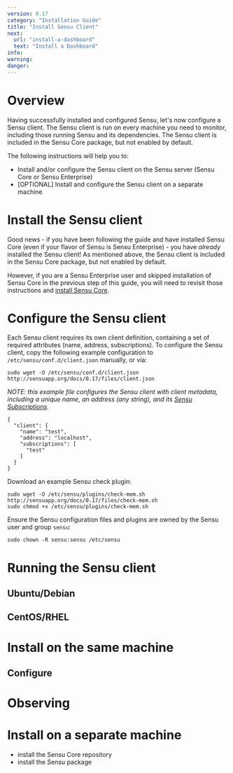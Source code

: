 ```yaml
---
version: 0.17
category: "Installation Guide"
title: "Install Sensu Client"
next:
  url: "install-a-dashboard"
  text: "Install a Dashboard"
info:
warning:
danger:
---
```


# Overview

Having successfully installed and configured Sensu, let's now configure a Sensu client. The Sensu client is run on every machine you need to monitor, including those running Sensu and its dependencies. The Sensu client is included in the Sensu Core package, but not enabled by default. 

The following instructions will help you to:

- Install and/or configure the Sensu client on the Sensu server (Sensu Core or Sensu Enterprise)
- [OPTIONAL] Install and configure the Sensu client on a separate machine


# Install the Sensu client

Good news - if you have been following the guide and have installed Sensu Core (even if your flavor of Sensu is Sensu Enterprise) - you have _already_ installed the Sensu client! As mentioned above, the Sensu client is included in the Sensu Core package, but not enabled by default. 

However, if you are a Sensu Enterprise user and skipped installation of Sensu Core in the previous step of this guide, you will need to revisit those instructions and [install Sensu Core](install-sensu#install-sensu-core). 


# Configure the Sensu client

Each Sensu client requires its own client definition, containing a set of required attributes (name, address, subscriptions). To configure the Sensu client, copy the following example configuration to `/etc/sensu/conf.d/client.json` manually, or via:

~~~ shell
sudo wget -O /etc/sensu/conf.d/client.json http://sensuapp.org/docs/0.17/files/client.json
~~~

_NOTE: this example file configures the Sensu client with client metadata, including a unique name, an address (any string), and its [Sensu Subscriptions]()._

~~~ shell
{
  "client": {
    "name": "test",
    "address": "localhost",
    "subscriptions": [
      "test"
    ]
  }
}
~~~


Download an example Sensu check plugin:

~~~ shell
sudo wget -O /etc/sensu/plugins/check-mem.sh http://sensuapp.org/docs/0.17/files/check-mem.sh
sudo chmod +x /etc/sensu/plugins/check-mem.sh
~~~

Ensure the Sensu configuration files and plugins are owned by the Sensu user and group `sensu`:

~~~ shell
sudo chown -R sensu:sensu /etc/sensu
~~~



# Running the Sensu client






## Ubuntu/Debian



## CentOS/RHEL



# Install on the same machine

## Configure


# Observing


# Install on a separate machine

- install the Sensu Core repository
- install the Sensu package







